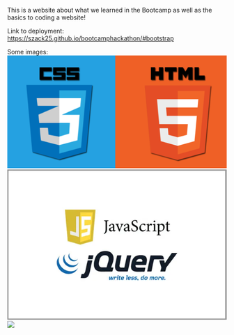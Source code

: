 This is a website about what we learned in the Bootcamp as well as the basics to coding a website!

Link to deployment: https://szack25.github.io/bootcamphackathon/#bootstrap

Some images: 
<img src="html5-css3.png">
<img src="jquery-js.webp">
<img src="boostrap.png">
